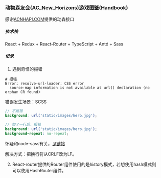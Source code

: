 ### 动物森友会(AC_New_Horizons)游戏图鉴(Handbook)

感谢[ACNHAPI.COM](https://github.com/alexislours/ACNHAPI)提供的动森接口



##### 技术栈

React + Redux + React-Router + TypeScript + Antd + Sass





##### 记录

1. 遇到奇怪的报错

```shell
# 报错
Error: resolve-url-loader: CSS error
  source-map information is not available at url() declaration (no orphan CR found)
```

错误发生场景：SCSS

``` scss
// 不报错
background: url('static/images/hero.jpg'); 

// 加了一行后，报错
background: url('static/images/hero.jpg');
background-repeat: no-repeat;
```

怀疑和node-sass有关，[见链接](https://github.com/sass/node-sass/issues/2756)

解决方式：把换行符从CRLF改为LF。

2. React-router提供的Router组件使用的是history模式，若想使用hash模式则可以使用HashRouter组件。



